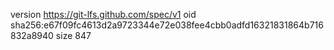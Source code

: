 version https://git-lfs.github.com/spec/v1
oid sha256:e67f09fc4613d2a9723344e72e038fee4cbb0adfd16321831864b716832a8940
size 847
